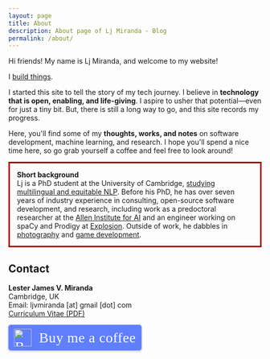 ```yaml
---
layout: page
title: About
description: About page of Lj Miranda - Blog
permalink: /about/
---
```


Hi friends! My name is Lj Miranda, and welcome to my website!

I [build things](https://github.com/ljvmiranda921).

I started this site to tell the story of my tech journey. I believe in
**technology that is open, enabling, and life-giving**. I aspire to usher that
potential&mdash;even for just a tiny bit. But, there is still a long way to go,
and this site records my progress.

Here, you'll find some of my **thoughts, works, and notes** on software
development, machine learning, and research. I hope you'll spend a nice time
here, so go grab yourself a coffee and feel free to look around!

<p style="border:3px; border-style:solid; border-color:#a00000; padding: 1em;">
<b>Short background</b><br>
Lj is a PhD student at the University of Cambridge, <a href="https://ltl.mmll.cam.ac.uk/">studying multilingual and equitable NLP</a>.
Before his PhD, he has over seven years of industry experience in consulting, open-source software development, and research, including work as a predoctoral researcher at the <a href="https://allenai.org">Allen Institute for AI</a> and an engineer working on spaCy and Prodigy at <a href="https://explosion.ai">Explosion</a>.
Outside of work, he dabbles in <a href="https://ljvmiranda921.github.io/gallery">photography</a> and <a href="https://ljvmiranda921.itch.io">game development</a>.
</p>


## Contact

**Lester James V. Miranda**  
Cambridge, UK  
Email: ljvmiranda [at] gmail [dot] com  
[Curriculum Vitae (PDF)](https://storage.googleapis.com/ljvmiranda/cv.pdf)

<style>.bmc-button img{width: 35px !important;margin-bottom: 1px !important;box-shadow: none !important;border: none !important;vertical-align: middle !important;}.bmc-button{padding: 7px 10px 7px 10px !important;line-height: 35px !important;height:51px !important;min-width:217px !important;text-decoration: none !important;display:inline-flex !important;color:#ffffff !important;background-color:#5F7FFF !important;border-radius: 5px !important;border: 1px solid transparent !important;padding: 7px 10px 7px 10px !important;font-size: 28px !important;letter-spacing:0.6px !important;box-shadow: 0px 1px 2px rgba(190, 190, 190, 0.5) !important;-webkit-box-shadow: 0px 1px 2px 2px rgba(190, 190, 190, 0.5) !important;margin: 0 auto !important;font-family:'Cookie', cursive !important;-webkit-box-sizing: border-box !important;box-sizing: border-box !important;-o-transition: 0.3s all linear !important;-webkit-transition: 0.3s all linear !important;-moz-transition: 0.3s all linear !important;-ms-transition: 0.3s all linear !important;transition: 0.3s all linear !important;}.bmc-button:hover, .bmc-button:active, .bmc-button:focus {-webkit-box-shadow: 0px 1px 2px 2px rgba(190, 190, 190, 0.5) !important;text-decoration: none !important;box-shadow: 0px 1px 2px 2px rgba(190, 190, 190, 0.5) !important;opacity: 0.85 !important;color:#ffffff !important;}</style><link href="https://fonts.googleapis.com/css?family=Cookie" rel="stylesheet"><a class="bmc-button" target="_blank" href="https://www.buymeacoffee.com/ljvmiranda921"><img src="https://cdn.buymeacoffee.com/buttons/bmc-new-btn-logo.svg" alt="Buy me a coffee"><span style="margin-left:15px;font-size:28px !important;">Buy me a coffee</span></a>
